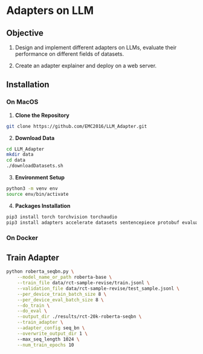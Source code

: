 # Adapters on LLM

## Objective
1. Design and implement different adapters on LLMs, evaluate their performance on different fields of datasets.

2. Create an adapter explainer and deploy on a web server.


## Installation

### On MacOS 

1.  **Clone the Repository**

```bash
git clone https://github.com/EMC2016/LLM_Adapter.git
```

2. **Download Data**
```bash
cd LLM_Adapter
mkdir data
cd data
./downloadDatasets.sh
```

3. **Environment Setup**

```bash
python3 -m venv env
source env/bin/activate
```

4. **Packages Installation**
```bash
pip3 install torch torchvision torchaudio
pip3 install adapters accelerate datasets sentencepiece protobuf evaluate scikit-learn
```
 
### On Docker 


## Train Adapter

```bash
python roberta_seqbn.py \
    --model_name_or_path roberta-base \
    --train_file data/rct-sample-revise/train.jsonl \
    --validation_file data/rct-sample-revise/test_sample.jsonl \
    --per_device_train_batch_size 8 \
    --per_device_eval_batch_size 8 \
    --do_train \
    --do_eval \
    --output_dir ./results/rct-20k-roberta-seqbn \
    --train_adapter \
    --adapter_config seq_bn \
    --overwrite_output_dir 1 \ 
    --max_seq_length 1024 \
    --num_train_epochs 10
```

